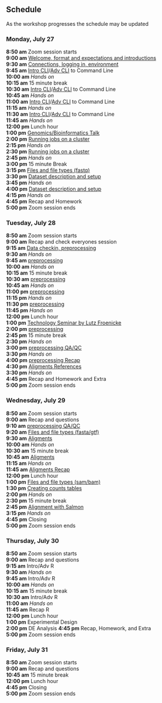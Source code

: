 ## Schedule

As the workshop progresses the schedule may be updated

### Monday, July 27

**8:50 am**  Zoom session starts    
**9:00 am**  [Welcome, format and expectations and introductions](welcome)    
**9:30 am**  [Connections, logging in, environment](../prerequisites/cli/logging-in)  
**9:45 am**  [Intro CLI](../prerequisites/cli/command-line-intro)/[Adv CLI](../prerequisites/cli/advanced-command-line) to Command Line  
**10:00 am**   _Hands on_   
**10:15 am**  15 minute break   
**10:30 am**  [Intro CLI](../prerequisites/cli/command-line-intro)/[Adv CLI](../prerequisites/cli/advanced-command-line) to Command Line     
**10:45 am**   _Hands on_    
**11:00 am**  [Intro CLI](../prerequisites/cli/command-line-intro)/[Adv CLI](../prerequisites/cli/advanced-command-line) to Command Line    
**11:15 am**   _Hands on_     
**11:30 am**  [Intro CLI](../prerequisites/cli/command-line-intro)/[Adv CLI](../prerequisites/cli/advanced-command-line) to Command Line    
**11:45 am**   _Hands on_     
**12:00 pm** Lunch hour       
**1:00 pm**  [Genomics/Bioinformatics Talk](https://raw.githubusercontent.com/ucdavis-bioinformatics-training/ucdavis-bioinformatics-training.presentations/master/genomics/Genomics_a_perspective_May_2020.pdf)  
**2:00 pm**    [Running jobs on a cluster](../prerequisites/cli/cluster)    
**2:15 pm**     _Hands on_   
**2:30 pm**    [Running jobs on a cluster](../prerequisites/cli/cluster)    
**2:45 pm**     _Hands on_    
**3:00 pm**     15 minute Break    
**3:15 pm**   [Files and file types (fastq)](../data_reduction/filetypes)    
**3:30 pm**   [Dataset description and setup](../data_reduction/00-project_setup_mm)    
**3:45 pm**     _Hands on_     
**4:00 pm**   [Dataset description and setup](../data_reduction/00-project_setup_mm)    
**4:15 pm**   _Hands on_          
**4:45 pm**  Recap and Homework       
**5:00 pm**  Zoom session ends        

### Tuesday, July 28

**8:50 am**  Zoom session starts  
**9:00 am** Recap and check everyones session  
**9:15 am** [Data checkin, preprocessing](../data_reduction/01-preproc_htstream_mm)      
**9:30 am**   _Hands on_          
**9:45 am**     [preprocessing](../data_reduction/01-preproc_htstream_mm)    
**10:00 am**    _Hands on_    
**10:15 am**   15 minute break  
**10:30 am**    [preprocessing](../data_reduction/01-preproc_htstream_mm)      
**10:45 am**    _Hands on_     
**11:00 pm**    [preprocessing](../data_reduction/01-preproc_htstream_mm)      
**11:15 pm**    _Hands on_     
**11:30 pm**    [preprocessing](../data_reduction/01-preproc_htstream_mm)      
**11:45 pm**    _Hands on_     
**12:00 pm**    Lunch hour      
**1:00 pm**     [Technology Seminar by Lutz Froenicke](https://raw.githubusercontent.com/ucdavis-bioinformatics-training/ucdavis-bioinformatics-training.presentations/master/mrna/Bioinformatics_Workshop_2020_RNA.pdf)  
**2:00 pm**    [preprocessing](../data_reduction/01-preproc_htstream_mm)      
**2:45 pm**  15 minute break   
**2:30 pm**    _Hands on_     
**3:00 pm**    [preprocessing QA/QC](../data_reduction/01-preproc_htstream_mm)      
**3:30 pm**    _Hands on_     
**4:00 pm**     [preprocessing Recap](../data_reduction/01-preproc_htstream_mm)      
**4:30 pm**  [Aligments References](../data_reduction/02-alignment_mm)  
**3:30 pm**    _Hands on_     
**4:45 pm**  Recap and Homework and Extra    
**5:00 pm**  Zoom session ends   

### Wednesday, July 29

**8:50 am**  Zoom session starts  
**9:00 am** Recap and questions  
**9:10 am**    [preprocessing QA/QC](../data_reduction/01-preproc_htstream_mm)      
**9:20 am**   [Files and file types (fasta/gtf)](../data_reduction/filetypes#Annotation-based-file-types)     
**9:30 am**  [Aligments](../data_reduction/02-alignment_mm)   
**10:00 am**    _Hands on_     
**10:30 am**   15 minute break  
**10:45 am**  [Aligments](../data_reduction/02-alignment_mm)    
**11:15 am**    _Hands on_     
**11:45 am**  [Aligments Recap](../data_reduction/02-alignment_mm)    
**12:00 pm** Lunch hour    
**1:00 pm**   [Files and file types (sam/bam)](../data_reduction/filetypes#Alignment-based-file-types)     
**1:30 pm** [Creating counts tables](../data_reduction/03-counts_mm)    
**2:00 pm**    _Hands on_      
**2:30 pm**   15 minute break    
**2:45 pm** [Alignment with Salmon](../data_reduction/02-salmon_mm)      
**3:15 pm**    _Hands on_      
**4:45 pm** Closing  
**5:00  pm**  Zoom session ends  

### Thursday, July 30

**8:50 am**  Zoom session starts  
**9:00 am** Recap and questions  
**9:15 am**  Intro/Adv R  
**9:30 am**    _Hands on_      
**9:45 am**  Intro/Adv R  
**10:00 am**   _Hands on_    
**10:15 am**   15 minute break   
**10:30 am**  Intro/Adv R  
**11:00 am**    _Hands on_      
**11:45 am**  Recap R  
**12:00 pm** Lunch hour  
**1:00 pm** Experimental Design  
**2:00 pm** DE Analysis
**4:45 pm** Recap, Homework, and Extra  
**5:00 pm**  Zoom session ends  

### Friday, July 31

**8:50 am**  Zoom session starts  
**9:00 am** Recap and questions  
**10:45 am**   15 minute break  
**12:00 pm** Lunch hour    
**4:45 pm** Closing  
**5:00 pm**  Zoom session ends  
